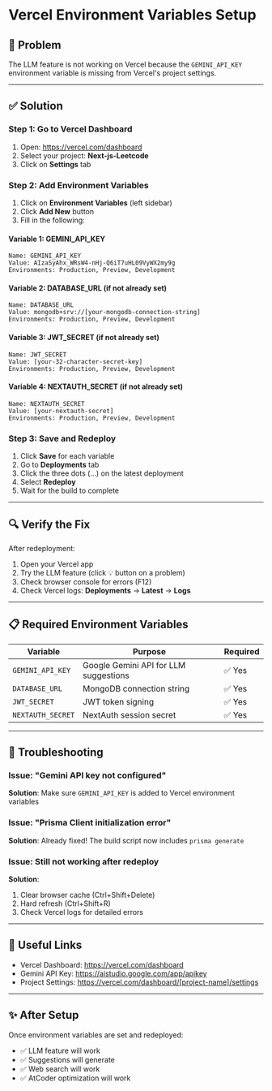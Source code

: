 # Vercel Environment Variables Setup

## 🔴 Problem

The LLM feature is not working on Vercel because the `GEMINI_API_KEY` environment variable is missing from Vercel's project settings.

---

## ✅ Solution

### Step 1: Go to Vercel Dashboard

1. Open: https://vercel.com/dashboard
2. Select your project: **Next-js-Leetcode**
3. Click on **Settings** tab

### Step 2: Add Environment Variables

1. Click on **Environment Variables** (left sidebar)
2. Click **Add New** button
3. Fill in the following:

#### Variable 1: GEMINI_API_KEY
```
Name: GEMINI_API_KEY
Value: AIzaSyAhx_WRsW4-nHj-Q6iT7uHL09VyWX2my9g
Environments: Production, Preview, Development
```

#### Variable 2: DATABASE_URL (if not already set)
```
Name: DATABASE_URL
Value: mongodb+srv://[your-mongodb-connection-string]
Environments: Production, Preview, Development
```

#### Variable 3: JWT_SECRET (if not already set)
```
Name: JWT_SECRET
Value: [your-32-character-secret-key]
Environments: Production, Preview, Development
```

#### Variable 4: NEXTAUTH_SECRET (if not already set)
```
Name: NEXTAUTH_SECRET
Value: [your-nextauth-secret]
Environments: Production, Preview, Development
```

### Step 3: Save and Redeploy

1. Click **Save** for each variable
2. Go to **Deployments** tab
3. Click the three dots (...) on the latest deployment
4. Select **Redeploy**
5. Wait for the build to complete

---

## 🔍 Verify the Fix

After redeployment:

1. Open your Vercel app
2. Try the LLM feature (click 💡 button on a problem)
3. Check browser console for errors (F12)
4. Check Vercel logs: **Deployments** → **Latest** → **Logs**

---

## 📋 Required Environment Variables

| Variable | Purpose | Required |
|----------|---------|----------|
| `GEMINI_API_KEY` | Google Gemini API for LLM suggestions | ✅ Yes |
| `DATABASE_URL` | MongoDB connection string | ✅ Yes |
| `JWT_SECRET` | JWT token signing | ✅ Yes |
| `NEXTAUTH_SECRET` | NextAuth session secret | ✅ Yes |

---

## 🐛 Troubleshooting

### Issue: "Gemini API key not configured"
**Solution**: Make sure `GEMINI_API_KEY` is added to Vercel environment variables

### Issue: "Prisma Client initialization error"
**Solution**: Already fixed! The build script now includes `prisma generate`

### Issue: Still not working after redeploy
**Solution**: 
1. Clear browser cache (Ctrl+Shift+Delete)
2. Hard refresh (Ctrl+Shift+R)
3. Check Vercel logs for detailed errors

---

## 🔗 Useful Links

- Vercel Dashboard: https://vercel.com/dashboard
- Gemini API Key: https://aistudio.google.com/app/apikey
- Project Settings: https://vercel.com/dashboard/[project-name]/settings

---

## ✨ After Setup

Once environment variables are set and redeployed:
- ✅ LLM feature will work
- ✅ Suggestions will generate
- ✅ Web search will work
- ✅ AtCoder optimization will work

